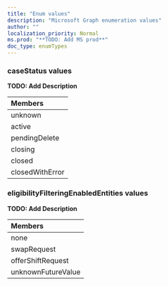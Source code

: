 ```yaml
---
title: "Enum values"
description: "Microsoft Graph enumeration values"
author: ""
localization_priority: Normal
ms.prod: "**TODO: Add MS prod**"
doc_type: enumTypes
---
```


### caseStatus values 


**TODO: Add Description**

|Members|
|:---|
|unknown|
|active|
|pendingDelete|
|closing|
|closed|
|closedWithError|

### eligibilityFilteringEnabledEntities values 

**TODO: Add Description**

|Members|
|:---|
|none|
|swapRequest|
|offerShiftRequest|
|unknownFutureValue|

